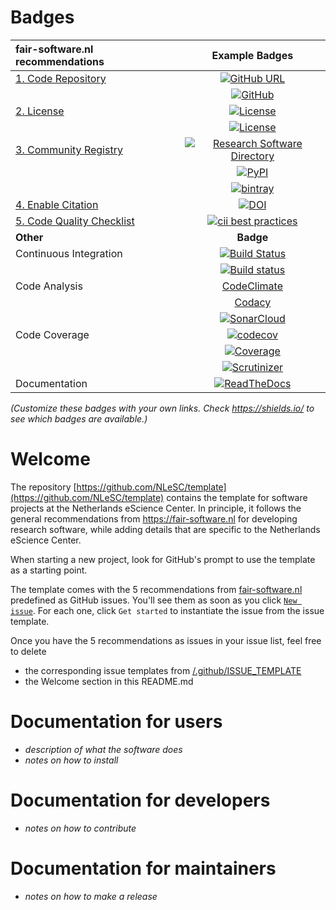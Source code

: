 # Badges

| fair-software.nl recommendations | Example Badges |
|:-|:-:|
| [1. Code Repository](https://fair-software.nl/recommendations/repository)       | [![GitHub URL](https://img.shields.io/badge/github-repo-000.svg?logo=github&labelColor=gray&color=blue)](https://github.com/xenon-middleware/xenon-cli) |
| &nbsp;                                                                          | [![GitHub](https://img.shields.io/github/last-commit/xenon-middleware/xenon-cli)](https://github.com/xenon-middleware/xenon-cli) |
| [2. License](https://fair-software.nl/recommendations/license)                  | [![License](https://img.shields.io/github/license/citation-file-format/cff-converter-python)](https://github.com/citation-file-format/cff-converter-python) |
| &nbsp;                                                                          | [![License](https://img.shields.io/github/license/wadpac/GGIR)](https://github.com/wadpac/ggir) |
| [3. Community Registry](https://fair-software.nl/recommendations/registry)      | [![Research Software Directory](https://img.shields.io/badge/rsd-xenon-00a3e3.svg&link=https://www.research-software.nl/software/xenon)](https://research-software.nl/software/xenon) |
| &nbsp;                                                                          | [![PyPI](https://img.shields.io/pypi/v/cffconvert.svg)](https://pypi.org/project/cffconvert) |
| &nbsp;                                                                          | [![bintray](https://img.shields.io/bintray/v/nlesc/xenon/xenon)](https://bintray.com/nlesc/xenon/xenon) |
| [4. Enable Citation](https://fair-software.nl/recommendations/citation)         | [![DOI](https://zenodo.org/badge/DOI/10.5281/zenodo.1154130.svg)](https://doi.org/10.5281/zenodo.1154130) |
| [5. Code Quality Checklist](https://fair-software.nl/recommendations/checklist) | [![cii best practices](https://bestpractices.coreinfrastructure.org/projects/1811/badge)](https://bestpractices.coreinfrastructure.org/projects/1811)  |
| **Other**                                                                       | **Badge** |
| Continuous Integration                                                          | [![Build Status](https://travis-ci.org/research-software-directory/research-software-directory.svg?branch=master)](https://travis-ci.org/research-software-directory/research-software-directory) |
| &nbsp;                                                                          | [![Build status](https://ci.appveyor.com/api/projects/status/vki0xma8y7glpt09/branch/master?svg=true)](https://ci.appveyor.com/project/NLeSC/xenon-cli/branch/master)  |
| Code Analysis                                                                   | [CodeClimate]() |
| &nbsp;                                                                          | [Codacy]() |
| &nbsp;                                                                          | [![SonarCloud](https://sonarcloud.io/api/project_badges/measure?project=nlesc%3AXenon&metric=alert_status)](https://sonarcloud.io/dashboard?id=nlesc%3AXenon) |
| Code Coverage                                                                   | [![codecov](https://codecov.io/gh/wadpac/GGIR/branch/master/graph/badge.svg)](https://codecov.io/gh/wadpac/GGIR) |
| &nbsp; | [![Coverage](https://sonarcloud.io/api/project_badges/measure?project=xenon-middleware_xenon-grpc&metric=coverage)](https://sonarcloud.io/dashboard?id=xenon-middleware_xenon-grpc) |
| &nbsp; | [![Scrutinizer](https://scrutinizer-ci.com/g/NLeSC/mcfly/badges/coverage.png?b=master)](https://scrutinizer-ci.com/g/NLeSC/mcfly/statistics/) |
| Documentation                                                                   | [![ReadTheDocs](https://readthedocs.org/projects/xenon-tutorial/badge/?version=latest)](https://xenon-tutorial.readthedocs.io/en/latest/?badge=latest) |

_(Customize these badges with your own links. Check https://shields.io/ to see which badges are available.)_

# Welcome

The repository
[https://github.com/NLeSC/template](https://github.com/NLeSC/template) contains
the template for software projects at the Netherlands eScience Center. In
principle, it follows the general recommendations from https://fair-software.nl
for developing research software, while adding details that are specific to the
Netherlands eScience Center. 

When starting a new project, look for GitHub's prompt to use the template as a
starting point.

The template comes with the 5 recommendations from
[fair-software.nl](https://fair-software.nl) predefined as GitHub issues. You'll
see them as soon as you click [``New issue``](/../../issues/new/choose). For each one, click ``Get started``
to instantiate the issue from the issue template.

Once you have the 5 recommendations as issues in your issue list, feel free to
delete
- the corresponding issue templates from
[/.github/ISSUE_TEMPLATE](/.github/ISSUE_TEMPLATE)
- the Welcome section in this README.md

# Documentation for users

- _description of what the software does_
- _notes on how to install_

# Documentation for developers

- _notes on how to contribute_

# Documentation for maintainers

- _notes on how to make a release_

